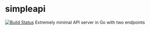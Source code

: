 # simpleapi
[![Build Status](https://travis-ci.org/amartorelli/simpleapi.svg?branch=master)](https://travis-ci.org/amartorelli/simpleapi)
Extremely minimal API server in Go with two endpoints
